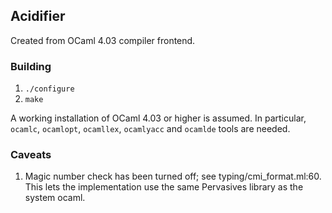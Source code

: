 ## Acidifier ##

Created from OCaml 4.03 compiler frontend. 

### Building ###


1. `./configure`
2. `make`

A working installation of OCaml 4.03 or higher is assumed. In
particular, `ocamlc`, `ocamlopt`, `ocamllex`, `ocamlyacc` and
`ocamlde` tools are needed.

### Caveats ###
1. Magic number check has been turned off; see
   typing/cmi_format.ml:60. This lets the implementation use the same
   Pervasives library as the system ocaml.


